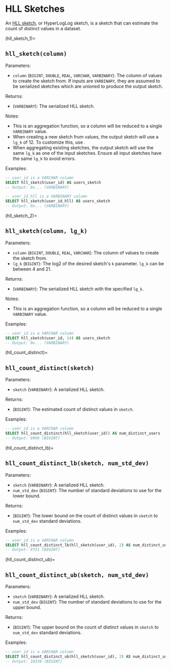 # HLL Sketches

An [HLL sketch](https://datasketches.apache.org/docs/HLL/HLL.html), or HyperLogLog sketch, is a sketch that can estimate the count of distinct values in a dataset.

(hll_sketch_1)=
## `hll_sketch(column)`

Parameters:
* `column` (`BIGINT`, `DOUBLE`, `REAL`, `VARCHAR`, `VARBINARY`): The column of values to create the sketch from. If inputs are `VARBINARY`, they are assumed to be serialized sketches which
are unioned to produce the output sketch.

Returns:
* (`VARBINARY`): The serialized HLL sketch.

Notes:
* This is an aggregation function, so a column will be reduced to a single `VARBINARY` value.
* When creating a new sketch from values, the output sketch will use a `lg_k` of 12. To customize this, use [](hll_sketch_2).
* When aggregating existing sketches, the output sketch will use the same `lg_k` as one of the input sketches. Ensure all input sketches have the same `lg_k` to avoid errors.

Examples:
```sql
-- user_id is a VARCHAR column
SELECT hll_sketch(user_id) AS users_sketch
-- Output: 0x... (VARBINARY)
```

```sql
-- user_id_hll is a VARBINARY column
SELECT hll_sketch(user_id_hll) AS users_sketch
-- Output: 0x... (VARBINARY)
```


(hll_sketch_2)=
## `hll_sketch(column, lg_k)`

Parameters:
* `column` (`BIGINT`, `DOUBLE`, `REAL`, `VARCHAR`): The column of values to create the sketch from.
* `lg_k` (`BIGINT`): The log2 of the desired sketch's `k` parameter. `lg_k` can be between 4 and 21.

Returns:
* (`VARBINARY`): The serialized HLL sketch with the specified `lg_k`.

Notes:
* This is an aggregation function, so a column will be reduced to a single `VARBINARY` value.

Examples:
```sql
-- user_id is a VARCHAR column
SELECT hll_sketch(user_id, 14) AS users_sketch
-- Output: 0x... (VARBINARY)
```


(hll_count_distinct)=
## `hll_count_distinct(sketch)`

Parameters:
* `sketch` (`VARBINARY`): A serialized HLL sketch.

Returns:
* (`BIGINT`): The estimated count of distinct values in `sketch`.

Examples:
```sql
-- user_id is a VARCHAR column
SELECT hll_count_distinct(hll_sketch(user_id)) AS num_distinct_users
-- Output: 9996 (BIGINT)
```


(hll_count_distinct_lb)=
## `hll_count_distinct_lb(sketch, num_std_dev)`

Parameters:
* `sketch` (`VARBINARY`): A serialized HLL sketch.
* `num_std_dev` (`BIGINT`): The number of standard deviations to use for the lower bound.

Returns:
* (`BIGINT`): The lower bound on the count of distinct values in `sketch` to `num_std_dev` standard deviations.

Examples:
```sql
-- user_id is a VARCHAR column
SELECT hll_count_distinct_lb(hll_sketch(user_id), 2) AS num_distinct_users_lb
-- Output: 9751 (BIGINT)
```


(hll_count_distinct_ub)=
## `hll_count_distinct_ub(sketch, num_std_dev)`

Parameters:
* `sketch` (`VARBINARY`): A serialized HLL sketch.
* `num_std_dev` (`BIGINT`): The number of standard deviations to use for the upper bound.

Returns:
* (`BIGINT`): The upper bound on the count of distinct values in `sketch` to `num_std_dev` standard deviations.

Examples:
```sql
-- user_id is a VARCHAR column
SELECT hll_count_distinct_ub(hll_sketch(user_id), 2) AS num_distinct_users_ub
-- Output: 10338 (BIGINT)
```